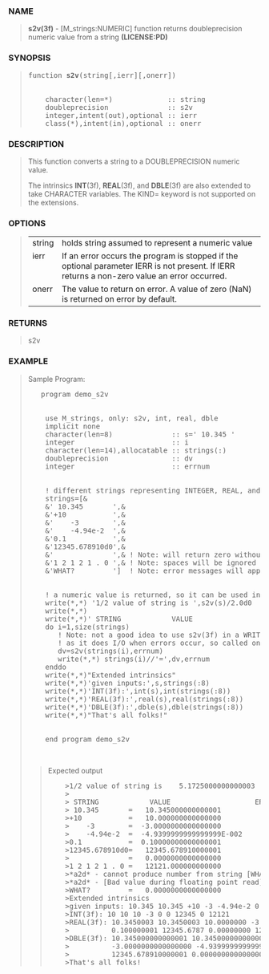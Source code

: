 <?
<body>
  <a name="top"></a>
  <div id="Container">
    <div id="Content">
      <div class="c136">
      </div><a name="0"></a>
      <h3><a name="0">NAME</a></h3>
      <blockquote>
        <b>s2v(3f)</b> - [M_strings:NUMERIC] function returns doubleprecision numeric value from a string <b>(LICENSE:PD)</b>
      </blockquote><a name="contents"></a>
      <h3><a name="8">SYNOPSIS</a></h3>
      <blockquote>
        <pre>
function <b>s2v</b>(string[,ierr][,onerr])
<br />
    character(len=*)             :: string
    doubleprecision              :: s2v
    integer,intent(out),optional :: ierr
    class(*),intent(in),optional :: onerr
</pre>
      </blockquote><a name="2"></a>
      <h3><a name="2">DESCRIPTION</a></h3>
      <blockquote>
        This function converts a string to a DOUBLEPRECISION numeric value.
        <p>The intrinsics <b>INT</b>(3f), <b>REAL</b>(3f), and <b>DBLE</b>(3f) are also extended to take CHARACTER variables. The KIND= keyword is not
        supported on the extensions.</p>
      </blockquote><a name="3"></a>
      <h3><a name="3">OPTIONS</a></h3>
      <blockquote>
        <table cellpadding="3">
          <tr valign="top">
            <td class="c137" width="6%" nowrap="nowrap">string</td>
            <td valign="bottom">holds string assumed to represent a numeric value</td>
          </tr>
          <tr valign="top">
            <td class="c137" width="6%" nowrap="nowrap">ierr</td>
            <td valign="bottom">If an error occurs the program is stopped if the optional parameter IERR is not present. If IERR returns a non-zero value an
            error occurred.</td>
          </tr>
          <tr valign="top">
            <td class="c137" width="6%" nowrap="nowrap">onerr</td>
            <td valign="bottom">The value to return on error. A value of zero (NaN) is returned on error by default.</td>
          </tr>
        </table>
      </blockquote><a name="4"></a>
      <h3><a name="4">RETURNS</a></h3>
      <blockquote>
        s2v
      </blockquote><a name="5"></a>
      <h3><a name="5">EXAMPLE</a></h3>
      <blockquote>
        Sample Program:
        <pre>
   program demo_s2v
<br />
    use M_strings, only: s2v, int, real, dble
    implicit none
    character(len=8)              :: s=' 10.345 '
    integer                       :: i
    character(len=14),allocatable :: strings(:)
    doubleprecision               :: dv
    integer                       :: errnum
<br />
    ! different strings representing INTEGER, REAL, and DOUBLEPRECISION
    strings=[&amp;
    &amp;' 10.345       ',&amp;
    &amp;'+10           ',&amp;
    &amp;'    -3        ',&amp;
    &amp;'    -4.94e-2  ',&amp;
    &amp;'0.1           ',&amp;
    &amp;'12345.678910d0',&amp;
    &amp;'              ',&amp; ! Note: will return zero without an error message
    &amp;'1 2 1 2 1 . 0 ',&amp; ! Note: spaces will be ignored
    &amp;'WHAT?         ']  ! Note: error messages will appear, zero returned
<br />
    ! a numeric value is returned, so it can be used in numeric expression
    write(*,*) '1/2 value of string is ',s2v(s)/2.0d0
    write(*,*)
    write(*,*)' STRING            VALUE                    ERROR_NUMBER'
    do i=1,size(strings)
       ! Note: not a good idea to use s2v(3f) in a WRITE(3f) statement,
       ! as it does I/O when errors occur, so called on a separate line
       dv=s2v(strings(i),errnum)
       write(*,*) strings(i)//'=',dv,errnum
    enddo
    write(*,*)"Extended intrinsics"
    write(*,*)'given inputs:',s,strings(:8)
    write(*,*)'INT(3f):',int(s),int(strings(:8))
    write(*,*)'REAL(3f):',real(s),real(strings(:8))
    write(*,*)'DBLE(3f):',dble(s),dble(strings(:8))
    write(*,*)"That's all folks!"
<br />
    end program demo_s2v
<br />
</pre>
        <blockquote>
          Expected output
          <pre>
    &gt;1/2 value of string is    5.1725000000000003
    &gt;
    &gt; STRING            VALUE                    ERROR_NUMBER
    &gt; 10.345       =   10.345000000000001                0
    &gt;+10           =   10.000000000000000                0
    &gt;    -3        =  -3.0000000000000000                0
    &gt;    -4.94e-2  =  -4.9399999999999999E-002           0
    &gt;0.1           =  0.10000000000000001                0
    &gt;12345.678910d0=   12345.678910000001                0
    &gt;              =   0.0000000000000000                0
    &gt;1 2 1 2 1 . 0 =   12121.000000000000                0
    &gt;*a2d* - cannot produce number from string [WHAT?]
    &gt;*a2d* - [Bad value during floating point read]
    &gt;WHAT?         =   0.0000000000000000             5010
    &gt;Extended intrinsics
    &gt;given inputs: 10.345 10.345 +10 -3 -4.94e-2 0.1 12345.678910d0 1 2 1 2 1 . 0
    &gt;INT(3f): 10 10 10 -3 0 0 12345 0 12121
    &gt;REAL(3f): 10.3450003 10.3450003 10.0000000 -3.00000000 -4.94000018E-02
    &gt;          0.100000001 12345.6787 0.00000000 12121.0000
    &gt;DBLE(3f): 10.345000000000001 10.345000000000001 10.000000000000000
    &gt;          -3.0000000000000000 -4.9399999999999999E-002 0.10000000000000001
    &gt;          12345.678910000001 0.0000000000000000 12121.000000000000
    &gt;That's all folks!
</pre>
        </blockquote>
      </blockquote><a name="6"></a>
    </div>
  </div>
</body>
